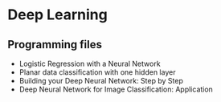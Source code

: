 # Deep Learning

## Programming files

- Logistic Regression with a Neural Network
- Planar data classification with one hidden layer
- Building your Deep Neural Network: Step by Step
- Deep Neural Network for Image Classification: Application

